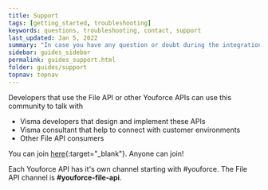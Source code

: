 ```yaml
---
title: Support
tags: [getting_started, troubleshooting]
keywords: questions, troubleshooting, contact, support
last_updated: Jan 5, 2022
summary: "In case you have any question or doubt during the integration, you can reach us through the Visma Developer Community in Slack."
sidebar: guides_sidebar
permalink: guides_support.html
folder: guides/support
topnav: topnav
---
```


Developers that use the File API or other Youforce APIs can use this community to talk with

* Visma developers that design and implement these APIs
* Visma consultant that help to connect with customer environments
* Other File API consumers

You can join [here](https://vismadevelopers.slack.com/shared_invite/zt-jn8iy6oy-mig~~X_F1YQItsQQ2R7_fQ#/){:target="_blank"}. Anyone can join!

Each Youforce API has it's own channel starting with #youforce. The File API channel is **#youforce-file-api**.
